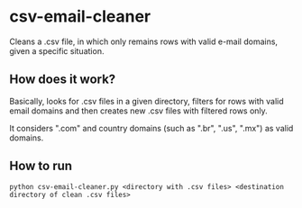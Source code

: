 # csv-email-cleaner
Cleans a .csv file, in which only remains rows with valid e-mail domains, given a specific situation.

## How does it work?
Basically, looks for .csv files in a given directory, filters for rows with valid email domains and
then creates new .csv files with filtered rows only. 

It considers ".com" and country domains (such as ".br", ".us", ".mx") as valid domains.

## How to run
`python csv-email-cleaner.py <directory with .csv files> <destination directory of clean .csv files>`
